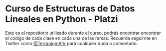 # Curso de Estructuras de Datos Lineales en Python - Platzi

Este es el repositorio utilizado durante el curso, podrás encontrar encontrar el código de cada clase en cada una de las ramas.
Recuerda seguirme en Twitter como [@TerranigmArk](https://twitter.com/TerranigmArk) para cualquier duda o comentario.